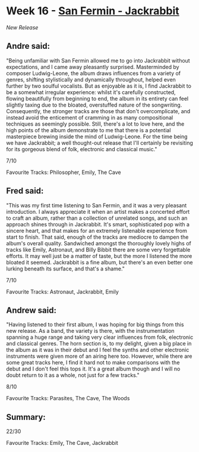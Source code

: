 # Week 16 - [San Fermin - Jackrabbit](http://www.allmusic.com/album/jackrabbit-mw0002799967)
*New Release*

## Andre said:

"Being unfamiliar with San Fermin allowed me to go into Jackrabbit without expectations, and I came away pleasantly surprised. Masterminded by composer Ludwig-Leone, the album draws influences from a variety of genres, shifting stylistically and dynamically throughout, helped even further by two soulful vocalists. But as enjoyable as it is, I find Jackrabbit to be a somewhat irregular experience: whilst it's carefully constructed, flowing beautifully from beginning to end, the album in its entirety can feel slightly taxing due to the bloated, overstuffed nature of the songwriting. Consequently, the stronger tracks are those that don't overcomplicate, and instead avoid the enticement of cramming in as many compositional techniques as seemingly possible. Still, there's a lot to love here, and the high points of the album demonstrate to me that there is a potential masterpiece brewing inside the mind of Ludwig-Leone. For the time being we have Jackrabbit; a well thought-out release that I'll certainly be revisiting for its gorgeous blend of folk, electronic and classical music."


7/10

Favourite Tracks: Philosopher, Emily, The Cave

## Fred said:

"This was my first time listening to San Fermin, and it was a very pleasant introduction. I always appreciate it when an artist makes a concerted effort to craft an album, rather than a collection of unrelated songs, and such an approach shines through in Jackrabbit. It's smart, sophisticated pop with a sincere heart, and that makes for an extremely listenable experience from start to finish. That said, enough of the tracks are mediocre to dampen the album's overall quality. Sandwiched amongst the thoroughly lovely highs of tracks like Emily, Astronaut, and Billy Bibbit there are some very forgettable efforts. It may well just be a matter of taste, but the more I listened the more bloated it seemed. Jackrabbit is a fine album, but there's an even better one lurking beneath its surface, and that's a shame."

7/10

Favourite Tracks: Astronaut, Jackrabbit, Emily

## Andrew said:

"Having listened to their first album, I was hoping for big things from this new release. As a band, the variety is there, with the instrumentation spanning a huge range and taking very clear influences from folk, electronic and classical genres. The horn section is, to my delight, given a big place in the album as it was in their debut and I feel the synths and other electronic instruments were given more of an airing here too. However, while there are some great tracks here, I find it hard not to make comparisons with the debut and I don't feel this tops it. It's a great album though and I will no doubt return to it as a whole, not just for a few tracks."

8/10

Favourite Tracks: Parasites, The Cave, The Woods

## Summary:

22/30

Favourite Tracks: Emily, The Cave, Jackrabbit
